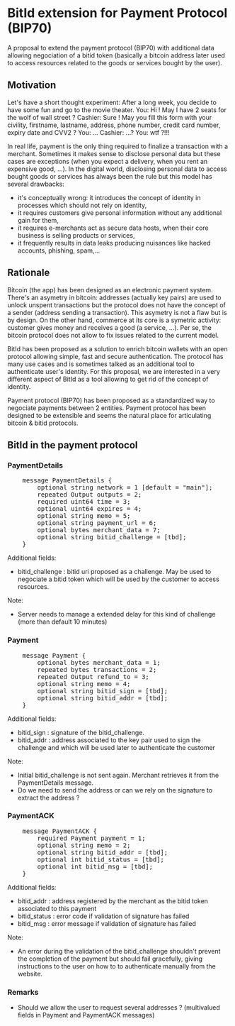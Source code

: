 # BitId extension for Payment Protocol (BIP70)

A proposal to extend the payment protocol (BIP70) with additional data allowing negociation of a bitid token (basically a bitcoin address later used to access resources related to the goods or services bought by the user).


## Motivation

Let's have a short thought experiment: After a long week, you decide to have some fun and go to the movie theater.
You: Hi ! May I have 2 seats for the wolf of wall street ?
Cashier: Sure ! May you fill this form with your civility, firstname, lastname, address, phone number, credit card number, expiry date and CVV2 ?
You: ...
Cashier: ...?
You: wtf ?!!!

In real life, payment is the only thing required to finalize a transaction with a merchant. Sometimes it makes sense to disclose personal data but these cases are exceptions (when you expect a delivery, when you rent an expensive good, ...). In the digital world, disclosing personal data to access bought goods or services has always been the rule but this model has several drawbacks:
- it's conceptually wrong: it introduces the concept of identity in processes which should not rely on identity,
- it requires customers give personal information without any additional gain for them,
- it requires e-merchants act as secure data hosts, when their core business is selling products or services, 
- it frequently results in data leaks producing nuisances like hacked accounts, phishing, spam,...


## Rationale

Bitcoin (the app) has been designed as an electronic payment system. There's an asymetry in bitcoin: addresses (actually key pairs) are used to unlock unspent transactions but the protocol does not have the concept of a sender (address sending a transaction). This asymetry is not a flaw but is by design. On the other hand, commerce at its core is a symetric activity: customer gives money and receives a good (a service, ...). Per se, the bitcoin protocol does not allow to fix issues related to the current model.

BitId has been proposed as a solution to enrich bitcoin wallets with an open protocol allowing simple, fast and secure authentication. 
The protocol has many use cases and is sometimes talked as an additional tool to authenticate user's identity. For this proposal, we are interested in a very different aspect of BitId as a tool allowing to get rid of the concept of identity. 

Payment protocol (BIP70) has been proposed as a standardized way to negociate payments between 2 entities. Payment protocol has been designed to be extensible and seems the natural place for articulating bitcoin & bitid protocols.


## BitId in the payment protocol

### PaymentDetails 

<pre>
    message PaymentDetails {
        optional string network = 1 [default = "main"];
        repeated Output outputs = 2;
        required uint64 time = 3;
        optional uint64 expires = 4;
        optional string memo = 5;
        optional string payment_url = 6;
        optional bytes merchant_data = 7;
        optional string bitid_challenge = [tbd];
    }
</pre>

Additional fields:
- bitid_challenge : bitid uri proposed as a challenge. May be used to negociate a bitid token which will be used by the customer to access resources. 

Note: 
- Server needs to manage a extended delay for this kind of challenge (more than default 10 minutes)


### Payment

<pre>
    message Payment {
        optional bytes merchant_data = 1;
        repeated bytes transactions = 2;
        repeated Output refund_to = 3;
        optional string memo = 4;
        optional string bitid_sign = [tbd];
        optional string bitid_addr = [tbd];
    }
</pre>

Additional fields:
- bitid_sign : signature of the bitid_challenge.
- bitid_addr : address associated to the key pair used to sign the challenge and which will be used later to authenticate the customer

Note:
- Initial bitid_challenge is not sent again. Merchant retrieves it from the PaymentDetails message.
- Do we need to send the address or can we rely on the signature to extract the address ?


### PaymentACK

<pre>
    message PaymentACK {
        required Payment payment = 1;
        optional string memo = 2;
        optional string bitid_addr = [tbd];
        optional int bitid_status = [tbd];
        optional int bitid_msg = [tbd];
    }
</pre>

Additional fields:
- bitid_addr : address registered by the merchant as the bitid token associated to this payment
- bitid_status : error code if validation of signature has failed
- bitid_msg : error message if validation of signature has failed

Note:
- An error during the validation of the bitid_challenge shouldn't prevent the completion of the payment but should fail gracefully, giving instructions to the user on how to to authenticate manually from the website. 


### Remarks

- Should we allow the user to request several addresses ? (multivalued fields in Payment and PaymentACK messages)
